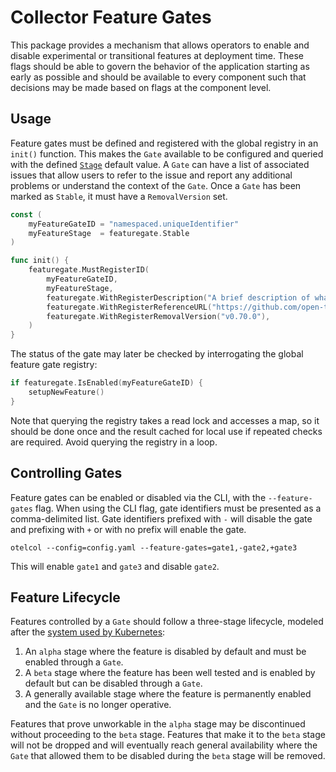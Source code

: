 # Collector Feature Gates

This package provides a mechanism that allows operators to enable and disable
experimental or transitional features at deployment time. These flags should
be able to govern the behavior of the application starting as early as possible
and should be available to every component such that decisions may be made
based on flags at the component level.

## Usage

Feature gates must be defined and registered with the global registry in
an `init()` function.  This makes the `Gate` available to be configured and 
queried with the defined [`Stage`](#feature-lifecycle) default value.
A `Gate` can have a list of associated issues that allow users to refer to
the issue and report any additional problems or understand the context of the `Gate`.
Once a `Gate` has been marked as `Stable`, it must have a `RemovalVersion` set.

```go
const (
	myFeatureGateID = "namespaced.uniqueIdentifier"
	myFeatureStage  = featuregate.Stable
)

func init() {
	featuregate.MustRegisterID(
		myFeatureGateID, 
		myFeatureStage, 
		featuregate.WithRegisterDescription("A brief description of what the gate controls"),
		featuregate.WithRegisterReferenceURL("https://github.com/open-telemetry/opentelemetry-collector/issues/6167"),
		featuregate.WithRegisterRemovalVersion("v0.70.0"),
	)
}
```

The status of the gate may later be checked by interrogating the global 
feature gate registry:

```go
if featuregate.IsEnabled(myFeatureGateID) {
	setupNewFeature()
}
```

Note that querying the registry takes a read lock and accesses a map, so it 
should be done once and the result cached for local use if repeated checks 
are required.  Avoid querying the registry in a loop.

## Controlling Gates

Feature gates can be enabled or disabled via the CLI, with the 
`--feature-gates` flag. When using the CLI flag, gate 
identifiers must be presented as a comma-delimited list. Gate identifiers
prefixed with `-` will disable the gate and prefixing with `+` or with no
prefix will enable the gate.

```shell
otelcol --config=config.yaml --feature-gates=gate1,-gate2,+gate3
```

This will enable `gate1` and `gate3` and disable `gate2`.

## Feature Lifecycle

Features controlled by a `Gate` should follow a three-stage lifecycle, 
modeled after the [system used by Kubernetes](https://kubernetes.io/docs/reference/command-line-tools-reference/feature-gates/#feature-stages):

1. An `alpha` stage where the feature is disabled by default and must be enabled 
   through a `Gate`.
2. A `beta` stage where the feature has been well tested and is enabled by 
   default but can be disabled through a `Gate`.
3. A generally available stage where the feature is permanently enabled and 
   the `Gate` is no longer operative.

Features that prove unworkable in the `alpha` stage may be discontinued 
without proceeding to the `beta` stage.  Features that make it to the `beta` 
stage will not be dropped and will eventually reach general availability 
where the `Gate` that allowed them to be disabled during the `beta` stage 
will be removed.
